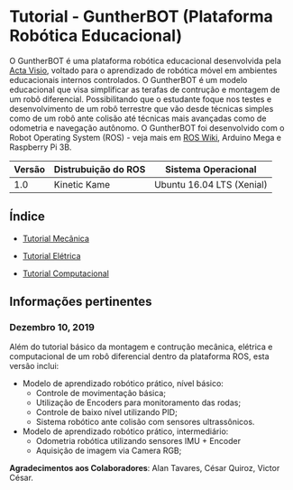 # Tutorial - GuntherBOT (Plataforma Robótica Educacional)

O GuntherBOT é uma plataforma robótica educacional desenvolvida pela [Acta Visio](http://www.acta-visio.com), voltado para o aprendizado de robótica móvel em ambientes educacionais internos controlados. O GuntherBOT é um modelo educacional que visa simplificar as terafas de contrução e montagem de um robô diferencial. Possibilitando que o estudante foque nos testes e desenvolvimento de um robô terrestre que vão desde técnicas simples como de um robô ante colisão até técnicas mais avançadas como de odometria e navegação autônomo. O GuntherBOT foi desenvolvido com o Robot Operating System (ROS) - veja mais em [ROS Wiki](https://www.ros.org/), Arduino Mega e Raspberry Pi 3B.

Versão | Distrubuição do ROS | Sistema Operacional
------------ | ------------- | ------------
1.0 | Kinetic Kame | Ubuntu 16.04 LTS (Xenial)

## Índice

* <a href='mecanica.md'>Tutorial Mecânica</a><br>

* <a href='eletrica.md'>Tutorial Elétrica</a><br>

* <a href='computacional.md'>Tutorial Computacional</a><br>

## Informações pertinentes

### Dezembro 10, 2019

Além do tutorial básico da montagem e contrução mecânica, elétrica e computacional de um robô diferencial dentro da plataforma ROS, esta versão inclui:

* Modelo de aprendizado robótico prático, nível básico:
  * Controle de movimentação básica;
  * Utilização de Encoders para monitoramento das rodas;
  * Controle de baixo nível utilizando PID;
  * Sistema robótico ante colisão com sensores ultrassônicos.
* Modelo de aprendizado robótico prático, intermediário:
  * Odometria robótica utilizando sensores IMU + Encoder
  * Aquisição de imagem via Camera RGB;

<b>Agradecimentos aos Colaboradores</b>: Alan Tavares, César Quiroz, Victor César.